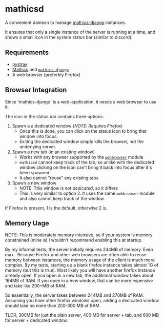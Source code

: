 mathicsd
==========
A convenient dameon to manage [mathics-django](https://github.com/Mathics3/mathics-django) instances.

It ensures that only a single instance of the server
is running at a time, and shows a small icon in the system status bar
(similar to discord).

## Requirements
- [pystray](https://github.com/moses-palmer/pystray)
- [Mathics](https://mathics.org) and [`mathics-django`](https://github.com/Mathics3/mathics-django)
- A web browser (preferbly Firefox)


## Browser Integration
Since 'mathics-django' is a web-application, it needs a web browser to use it.

The icon in the status bar contains three options:

1. Spawn a a dedicated window (*NOTE: Requires Firefox*)
   - Once this is done, you can click on the status icon to bring that window into focus.
   - Exiting the dedicated window simply kills the browser, not the underlying server.
2. Spawn a new tab (in an existing window)
   - Works with any browser supported by the [`webbrowser`](https://docs.python.org/3/library/webbrowser.html) module
    - `mathicsd` cannot keep track of the tab, so unlike with the dedicated window clicking on the icon can't bring it back into focus after it's been spawned.
    - It also cannot "reuse" any existing tabs
3. Spawn a new window
    - NOTE: This window is *not dedicated*, so it differs 
    - This is very similar to option 2. It uses the same `webbrowser` module and also cannot keep track of the window

If Firefox is present, 1 is the default, otherwise 2 is.


## Memory Uage
NOTE: This is moderately memory intensive, so if your system is memory constrained (mine is) I wouldn't recommend enabling this at startup.

By my informal tests, the server initially requires 244MB of memory. Even max . Because Firefox and other web browsers are often able to reuse memory between instances, the memory usage of the client is much more complex. By my tests, starting up a blank firefox instance takes almost 1G of memory (but this is true). Most likely you will have another firefox instance already open. If you open in a new tab, the additional window takes about 164MB of RAM. If you open in a new window, that can be  more expensive and take like 200+MB of RAM.

So essentially, the server takes between 244MB and 270MB of RAM. Assuming you have other firefox windows open, adding a dedicated window should take no more than 200-300 MB of RAM.

TLDR; 300MB for just the plain server, 400 MB for server + tab, and 600 MB for server + dedicated window.
